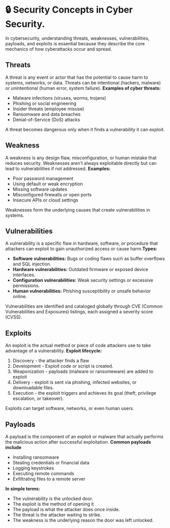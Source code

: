 # 🔒 Security Concepts in Cyber Security.
In cybersecurity, understanding threats, weaknesses, vulnerabilities, payloads, and exploits is essential because they describe the core mechanics of how cyberattacks occur and spread.

<h2>Threats</h2>
A threat is any event or actor that has the potential to cause harm to systems, networks, or data. Threats can be intentional (hackers, malware) or unintentional (human error, system failure).
<strong>Examples of cyber threats:</strong>
<ul>
  <li>Malware infections (viruses, worms, trojans)</li>
  <li>Phishing or social engineering</li>
  <li>Insider threats (employee misuse)</li>
  <li>Ransomware and data breaches</li>
  <li>Denial-of-Service (DoS) attacks</li>
</ul>
A threat becomes dangerous only when it finds a vulnerability it can exploit.

<h2>Weakness</h2>
A weakness is any design flaw, misconfiguration, or human mistake that reduces security. Weaknesses aren’t always exploitable directly but can lead to vulnerabilities if not addressed.
<strong>Examples:</strong>
<ul>
  <li>Poor password management</li>
  <li>Using default or weak encryption</li>
  <li>Missing software updates</li>
  <li>Misconfigured firewalls or open ports</li>
  <li>Insecure APIs or cloud settings</li>
</ul>
Weaknesses form the underlying causes that create vulnerabilities in systems.

<h2>Vulnerabilities</h2>
A vulnerability is a specific flaw in hardware, software, or procedure that attackers can exploit to gain unauthorized access or cause harm.​
<strong>Types:</strong>
<ul>
  <li><strong>Software vulnerabilities:</strong> Bugs or coding flaws such as buffer overflows and SQL injection.</li>
  <li><strong>Hardware vulnerabilities:</strong> Outdated firmware or exposed device interfaces.</li>
  <li><strong>Configuration vulnerabilities:</strong> Weak security settings or excessive permissions.</li>
  <li><strong>Human vulnerabilities:</strong> Phishing susceptibility or unsafe behavior online.</li>
</ul>
Vulnerabilities are identified and cataloged globally through CVE (Common Vulnerabilities and Exposures) listings, each assigned a severity score (CVSS).

<h2>Exploits</h2>
An exploit is the actual method or piece of code attackers use to take advantage of a vulnerability.
<strong>Exploit lifecycle:</strong>
<ol>
  <li>Discovery - the attacker finds a flaw</li>
  <li>Development - Exploit code or script is created.</li>
  <li>Weaponization - payloads (malware or ransomeware) are added to exploit</li>
  <li>Delivery - exploit is sent via phishing, infected websites, or downloadable files.</li>
  <li>Execution - the exploit triggers and achieves its goal (theft, privilege escalation, or takeover).</li>
</ol>
Exploits can target software, networks, or even human users.

<h2>Payloads</h2>
A payload is the component of an exploit or malware that actually performs the malicious action after successful exploitation.
<strong>Common payloads include</strong>
<ul>
  <li>Installing ransomware</li>
  <li>Stealing credentials or financial data</li>
  <li>Logging keystrokes</li>
  <li>Executing remote commands</li>
  <li>Exfiltrating files to a remote server</li>
</ul>
<strong>In simple terms:</strong>
<ul>
  <li>The vulnerability is the unlocked door.</li>
  <li>The exploit is the method of opening it</li>
  <li>The payload is what the attacker does once inside.</li>
  <li>The threat is the attacker waiting to strike.</li>
  <li>The weakness is the underlying reason the door was left unlocked.</li>
</ul>
